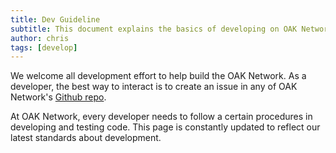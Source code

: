 ```yaml
---
title: Dev Guideline
subtitle: This document explains the basics of developing on OAK Network
author: chris
tags: [develop]
---
```


We welcome all development effort to help build the OAK Network. As a developer, the best way to interact is to create an issue in any of OAK Network's [Github repo](https://github.com/OAK-Foundation/).

At OAK Network, every developer needs to follow a certain procedures in developing and testing code. This page is constantly updated to reflect our latest standards about development.